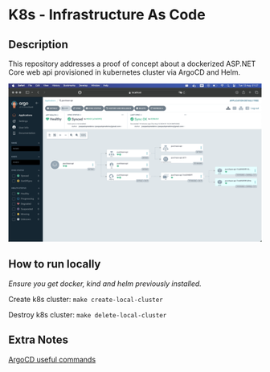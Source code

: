 # K8s - Infrastructure As Code

## Description
This repository addresses a proof of concept about a dockerized ASP.NET Core web api provisioned in kubernetes cluster via ArgoCD and Helm.

<img src="./docs/argo/Screenshot 2024-08-13 at 01.27.38.png">

## How to run locally
_Ensure you get docker, kind and helm previously installed._

Create k8s cluster: `make create-local-cluster`

Destroy k8s cluster: `make delete-local-cluster`

## Extra Notes
[ArgoCD useful commands](./docs/argo)